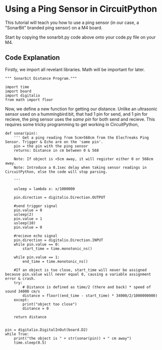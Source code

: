 # Using a Ping Sensor in CircuitPython

This tutorial will teach you how to use a ping sensor (in our case, a "SonarBit" branded ping sensor) on a M4 board. 

Start by copying the sonarbit.py code above onto your code.py file on your M4. 

## Code Explanation

Firstly, we import all revelant libraries. Math will be important for later. 

```
""" Sonarbit Distance Program."""

import time
import board
import digitalio
from math import floor
```

Now, we define a new function for getting our distance. Unlike an ultrasonic sensor used on a hummingbird:bit, that had 1 pin for send, and 1 pin for recieve, the ping sensor uses the *same pin* for both send and recieve. This requires some tricky programming to get working in CircuitPython, 

```
def sonar(pin):
    ''' Get a ping reading from 5cm>568cm from the Elecfreaks Ping Sensor. Trigger & Echo are on the 'same pin'. 
    pin = the pin with the ping sensor
    returns: Distance in cm between 0 & 568

    Note: If object is <5cm away, it will register either 0 or 568cm away. 
    Note: Introduce a 0.1sec delay when taking sensor readings in CircuitPython, else the code will stop parsing. 
    
    '''
    
    usleep = lambda x: x/1000000

    pin.direction = digitalio.Direction.OUTPUT

    #send trigger signal
    pin.value = 0
    usleep(2)
    pin.value = 1
    usleep(10)
    pin.value = 0

    #recieve echo signal
    pin.direction = digitalio.Direction.INPUT
    while pin.value == 0:
        start_time = time.monotonic_ns()

    while pin.value == 1:
        end_time = time.monotonic_ns()

    #If an object is too close, start_time will never be assigned because pin.value will never equal 0, causing a variable assignment error & crash. 
    try:
        # Distance is defined as time/2 (there and back) * speed of sound 34000 cm/s
        distance = floor((end_time - start_time) * 34000/2/1000000000)
    except:
        print("object too close")
        distance = 0
    
    return distance


pin = digitalio.DigitalInOut(board.D2)
while True:
    print("the object is " + str(sonar(pin)) + " cm away")
    time.sleep(0.5)
```
